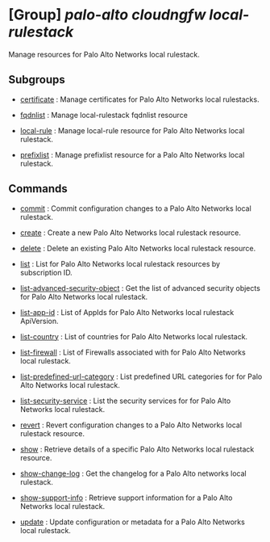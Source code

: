 # [Group] _palo-alto cloudngfw local-rulestack_

Manage resources for Palo Alto Networks local rulestack.

## Subgroups

- [certificate](/Commands/palo-alto/cloudngfw/local-rulestack/certificate/readme.md)
: Manage certificates for Palo Alto Networks local rulestacks.

- [fqdnlist](/Commands/palo-alto/cloudngfw/local-rulestack/fqdnlist/readme.md)
: Manage local-rulestack fqdnlist resource

- [local-rule](/Commands/palo-alto/cloudngfw/local-rulestack/local-rule/readme.md)
: Manage local-rule resource for Palo Alto Networks local rulestack.

- [prefixlist](/Commands/palo-alto/cloudngfw/local-rulestack/prefixlist/readme.md)
: Manage prefixlist resource for a Palo Alto Networks local rulestack.

## Commands

- [commit](/Commands/palo-alto/cloudngfw/local-rulestack/_commit.md)
: Commit configuration changes to a Palo Alto Networks local rulestack.

- [create](/Commands/palo-alto/cloudngfw/local-rulestack/_create.md)
: Create a new Palo Alto Networks local rulestack resource.

- [delete](/Commands/palo-alto/cloudngfw/local-rulestack/_delete.md)
: Delete an existing Palo Alto Networks local rulestack resource.

- [list](/Commands/palo-alto/cloudngfw/local-rulestack/_list.md)
: List for Palo Alto Networks local rulestack resources by subscription ID.

- [list-advanced-security-object](/Commands/palo-alto/cloudngfw/local-rulestack/_list-advanced-security-object.md)
: Get the list of advanced security objects for Palo Alto Networks local rulestack.

- [list-app-id](/Commands/palo-alto/cloudngfw/local-rulestack/_list-app-id.md)
: List of AppIds for Palo Alto Networks local rulestack ApiVersion.

- [list-country](/Commands/palo-alto/cloudngfw/local-rulestack/_list-country.md)
: List of countries for Palo Alto Networks local rulestack.

- [list-firewall](/Commands/palo-alto/cloudngfw/local-rulestack/_list-firewall.md)
: List of Firewalls associated with for Palo Alto Networks local rulestack.

- [list-predefined-url-category](/Commands/palo-alto/cloudngfw/local-rulestack/_list-predefined-url-category.md)
: List predefined URL categories for for Palo Alto Networks local rulestack.

- [list-security-service](/Commands/palo-alto/cloudngfw/local-rulestack/_list-security-service.md)
: List the security services for for Palo Alto Networks local rulestack.

- [revert](/Commands/palo-alto/cloudngfw/local-rulestack/_revert.md)
: Revert configuration changes to a Palo Alto Networks local rulestack resource.

- [show](/Commands/palo-alto/cloudngfw/local-rulestack/_show.md)
: Retrieve details of a specific Palo Alto Networks local rulestack resource.

- [show-change-log](/Commands/palo-alto/cloudngfw/local-rulestack/_show-change-log.md)
: Get the changelog for a Palo Alto networks local rulestack.

- [show-support-info](/Commands/palo-alto/cloudngfw/local-rulestack/_show-support-info.md)
: Retrieve support information for a Palo Alto Networks local rulestack.

- [update](/Commands/palo-alto/cloudngfw/local-rulestack/_update.md)
: Update configuration or metadata for a Palo Alto Networks local rulestack.
